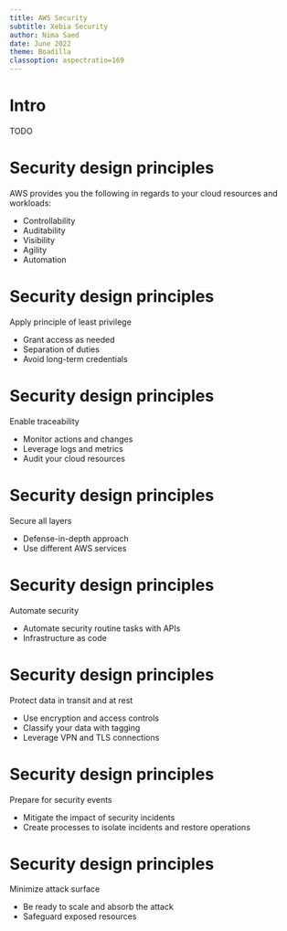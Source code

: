 ```yaml
---
title: AWS Security
subtitle: Xebia Security
author: Nima Saed
date: June 2022
theme: Boadilla
classoption: aspectratio=169
---
```


# Intro

TODO

# Security design principles

AWS provides you the following in regards to your cloud resources and workloads:

- Controllability
- Auditability
- Visibility
- Agility
- Automation


<!-- Presenter Note:

Security is a top priority in anyone’s list, especially in a cloud environment. The same security models used today in your environment may also be brought over to the cloud. AWS offers several different services and tools that provide you with controllability, auditability, and visibility into your cloud resources and workloads.

AWS also offers agility and automation, which are crucial for processes like incident response.

For example, the AWS Config service can help you track your AWS resources, granting you visibility into your inventory and your user and application activity.  There’s also AWS CloudTrail, which can help you answer questions such as, “What actions did a specific user take over a given period of time?” and “Which resource was affected by that action and from which IP address?” In a traditional environment, normally it would be difficult to have this level of detail for all completed actions.

In the cloud, there are a number of principles that can help you strengthen your security. In the next several slides, we will identify these principles, which can help guide your conversation around security and compliance.

-->

# Security design principles

Apply principle of least privilege

- Grant access as needed
- Separation of duties
- Avoid long-term credentials

<!-- Presenter Note 

An organizational security culture should be built on the principle of least privilege and strong authentication. Only grant access to data and other resources to the people who really need that access. You can start with denying access to everything and grant access as needed, based on job role. Enforcing separation of duties with appropriate authorization for each interaction with your AWS resources is a security best practice. Expectations need to be set on how authority will be delegated down through software engineers, operations staff, and other job functions involved in cloud adoption. By centralizing privilege management and reducing or even eliminating reliance on long-term credentials, you can diminish your attack surface area.

-->

# Security design principles

Enable traceability

- Monitor actions and changes
- Leverage logs and metrics
- Audit your cloud resources

<!-- Presenter Note

With AWS, you can monitor, alert, and audit actions and changes to your environment in real time. AWS provides native logging as well as services that you can leverage to provide greater visibility in near-real time for occurrences in your environment. You can use these tools to integrate into your existing logging and monitoring solutions for end-to-end resolution of security-related activity. Knowing what workloads are deployed and operational allows you to audit and ensure that the environment is operating at the security governance levels expected and demanded by the security standards.

-->

# Security design principles

Secure all layers

- Defense-in-depth approach
- Use different AWS services

<!-- Presenter Note

Rather than just focusing on the protection of a single outer layer, apply a defense-in-depth approach with other security controls. This means applying security to all layers, such as your network, application, and data store. For example, you may require users to strongly authenticate to an application. In addition, ensure that users come from a trusted network path and require access to the decryption keys to process encrypted data. One of the benefits of using AWS is that our services are also built for integration. You may use several AWS services together to provide the most secure environment for your data and resources.

--> 

# Security design principles

Automate security

- Automate security routine tasks with APIs
- Infrastructure as code

<!-- Presenter Note

At AWS, we purpose-build security tools, which allows us to automate many of the routine tasks security experts normally spend time on. This means AWS security experts can spend more time focusing on measures to increase the security of your AWS Cloud environment. Security engineering and operations functions can be automated using a comprehensive set of APIs and tools. Identity management, network security and data protection, and monitoring capabilities can be fully automated and delivered using popular software development methods you already have in place. Rather than having people monitoring your security position and reacting to an event, automation enables your system to monitor, review, and initiate a response.

In AWS, you can turn your infrastructure into code. This allows you to automate the creation of trusted environments for conducting deeper investigations and forensics. You can run incident response simulations and use tools with automation to increase your speed for detection, investigation, and recovery. By automating deployments and maintenance, you can remove operator access to reduce your attack surface area.

-->

# Security design principles

Protect data in transit and at rest

- Use encryption and access controls
- Classify your data with tagging
- Leverage VPN and TLS connections

<!-- 

Safeguarding data is a critical piece of building and operating information systems. AWS provides services and features giving you several options to protect your data at rest and in transit. Safeguards include fine-grained access controls to objects, creating and controlling the encryption keys used to encrypt your data, selecting appropriate encryption methods, integrity validation, and appropriate retention of data. Classifying your data into sensitivity levels by implementing a tagging schema can help you manage protection. Constructing mechanisms to protect data in transit, such as using VPN and TLS connections, is also a security best practice.

--> 

# Security design principles

Prepare for security events

- Mitigate the impact of security incidents
- Create processes to isolate incidents and restore operations

<!-- 

Even with mature preventive and detective controls, you should still put processes in place to respond to and mitigate the potential impact of security incidents. The architecture of your workload strongly affects your ability to operate effectively during an incident, isolate or contain systems, and restore operations to a known good state. Put tools and access in place ahead of a security incident. Then, routinely practice incident response through game days. This will help you ensure that your architecture can accommodate timely investigation and recovery. In AWS, there are a number of different approaches to consider when addressing incident response, which we will cover in an upcoming module.

-->

# Security design principles

Minimize attack surface

- Be ready to scale and absorb the attack
- Safeguard exposed resources

<!-- 

Generally, a cyber attack terminates due to two reasons: either the attackers exhaust themselves and give up, or the attackers achieve their goal. Be ready to scale and absorb the attack, minimize, or remove the possibility of an unprotected device. Certain AWS services, like AWS Auto Scaling and Amazon CloudFront, allow applications to scale to absorb common infrastructure layer attacks like UDP reflection attacks and SYN floods. An UDP reflection attack takes place when the attacker asks the target computer for some information using a forged source address. A SYN flood is a type of denial-of-service (DDoS) attack which aims to make a server unavailable to legitimate traffic by consuming all available server resources. These techniques can also allow you to absorb larger volumes of application layer attacks.

-->

